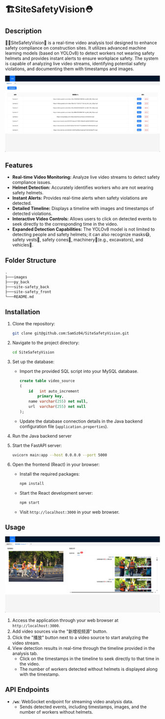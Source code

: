 # 🏗️SiteSafetyVision⛑️

## Description

👷‍♂️SiteSafetyVision👷 is a real-time video analysis tool designed to enhance safety compliance on construction sites. It utilizes advanced machine learning models (based on YOLOv8) to detect workers not wearing safety helmets and provides instant alerts to ensure workplace safety. The system is capable of analyzing live video streams, identifying potential safety violations, and documenting them with timestamps and images.

![SiteSafetyVision HomePage](images/screenshot1.png)

## Features

- **Real-time Video Monitoring:** Analyze live video streams to detect safety compliance issues.
- **Helmet Detection:** Accurately identifies workers who are not wearing safety helmets.
- **Instant Alerts:** Provides real-time alerts when safety violations are detected.
- **Detailed Timeline:** Displays a timeline with images and timestamps of detected violations.
- **Interactive Video Controls:** Allows users to click on detected events to seek directly to the corresponding time in the video.
- **Expanded Detection Capabilities:** The YOLOv8 model is not limited to detecting people and safety helmets; it can also recognize masks😷, safety vests🦺, safety cones🚧, machinery🚜(e.g., excavators), and vehicles🚗.

## Folder Structure
```
.
├───images
├───py_back
├───site-safety_back
├───site-safety_front
└───README.md
```

## Installation

1. Clone the repository:

	```bash
	git clone git@github.com:SamSz04/SiteSafetyVision.git
	```

2. Navigate to the project directory:

	```bash
	cd SiteSafetyVision
	```

3. Set up the database:

	- Import the provided SQL script  into your MySQL database.

		````sql
		create table video_source
		(
		    id   int auto_increment
		        primary key,
		    name varchar(255) not null,
		    url  varchar(255) not null
		);
		````

	- Update the database connection details in the Java backend configuration file (`application.properties`).

4. Run the Java backend server

5. Start the FastAPI server:

	```bash
	uvicorn main:app --host 0.0.0.0 --port 5000
	```

6. Open the frontend (React) in your browser:

	- Install the required packages:

		```bash
		npm install
		```

	- Start the React development server:

		```bash
		npm start
		```

	- Visit `http://localhost:3000` in your web browser.

## Usage

![SiteSafetyVision VideoPlayer](images/screenshot2.png)

1. Access the application through your web browser at `http://localhost:3000`.
2. Add video sources via the "新增视频源" button.
3. Click the "播放" button next to a video source to start analyzing the video stream.
4. View detection results in real-time through the timeline provided in the analysis tab.
	- Click on the timestamps in the timeline to seek directly to that time in the video.
	- The number of workers detected without helmets is displayed along with the timestamp.

## API Endpoints

- **`/ws`**: WebSocket endpoint for streaming video analysis data.
	- Sends detected events, including timestamps, images, and the number of workers without helmets.

